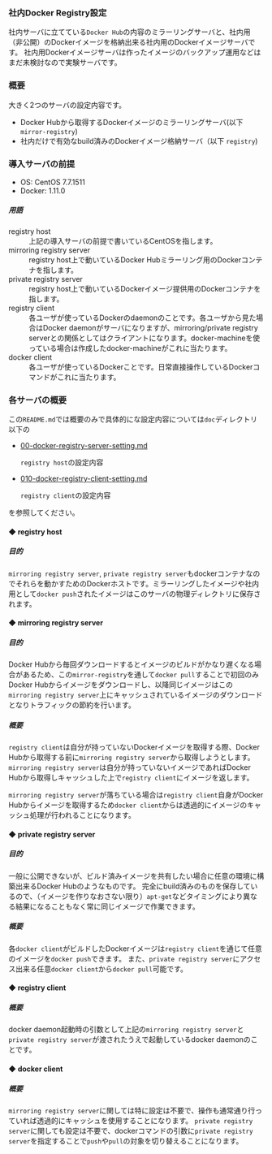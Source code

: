 ### 社内Docker Registry設定

  社内サーバに立てている`Docker Hub`の内容のミラーリングサーバと、社内用（非公開）のDockerイメージを格納出来る社内用のDockerイメージサーバです。
  社内用Dockerイメージサーバは作ったイメージのバックアップ運用などはまだ未検討なので実験サーバです。
  
### 概要

  大きく2つのサーバの設定内容です。
  
  - Docker Hubから取得するDockerイメージのミラーリングサーバ(以下 `mirror-registry`)
  - 社内だけで有効なbuild済みのDockerイメージ格納サーバ（以下 `registry`)

### 導入サーバの前提

  - OS: CentOS 7.7.1511
  - Docker: 1.11.0

##### 用語
  <dl>
    <dt>registry host</dt>
    <dd>上記の導入サーバの前提で書いているCentOSを指します。</dd>
    <dt>mirroring registry server</dt>
    <dd>registry host上で動いているDocker Hubミラーリング用のDockerコンテナを指します。</dd>
    <dt>private registry server</dt>
    <dd>registry host上で動いているDockerイメージ提供用のDockerコンテナを指します。</dd>
    <dt>registry client</dt>
    <dd>各ユーザが使っているDockerのdaemonのことです。各ユーザから見た場合はDocker daemonがサーバになりますが、mirroring/private registry serverとの関係としてはクライアントになります。docker-machineを使っている場合は作成したdocker-machineがこれに当たります。</dd>
    <dt>docker client</dt>
    <dd>各ユーザが使っているDockerことです。日常直接操作しているDockerコマンドがこれに当たります。</dd>
  </dl>

### 各サーバの概要

  この`README.md`では概要のみで具体的にな設定内容については`doc`ディレクトリ以下の
  
  - [00-docker-registry-server-setting.md](https://github.com/neogenia-jp/neo-dockers/blob/feature-docker-registry/docker-registry/doc/00-docker-registry-server-setting.md)

    `registry host`の設定内容
  
  - [010-docker-registry-client-setting.md](https://github.com/neogenia-jp/neo-dockers/blob/feature-docker-registry/docker-registry/doc/010-docker-registry-client-setting.md)

    `registry client`の設定内容
    
  を参照してください。

#### ◆ registry host
##### 目的
  
  `mirroring registry server`, `private registry server`もdockerコンテナなのでそれらを動かすためのDockerホストです。ミラーリングしたイメージや社内用として`docker push`されたイメージはこのサーバの物理ディレクトリに保存されます。
  
#### ◆ mirroring registry server
##### 目的

  Docker Hubから毎回ダウンロードするとイメージのビルドがかなり遅くなる場合があるため、この`mirror-registry`を通して`docker pull`することで初回のみDocker Hubからイメージをダウンロードし、以降同じイメージはこの`mirroring registry server`上にキャッシュされているイメージのダウンロードとなりトラフィックの節約を行います。
  
##### 概要
   
  `registry client`は自分が持っていないDockerイメージを取得する際、Docker Hubから取得する前に`mirroring registry server`から取得しようとします。
  `mirroring registry server`は自分が持っていないイメージであればDocker Hubから取得しキャッシュした上で`registry client`にイメージを返します。
  
  `mirroring registry server`が落ちている場合は`registry client`自身がDocker Hubからイメージを取得するため`docker client`からは透過的にイメージのキャッシュ処理が行われることになります。
  
#### ◆ private registry server
##### 目的

  一般に公開できないが、ビルド済みイメージを共有したい場合に任意の環境に構築出来るDocker Hubのようなものです。
  完全にbuild済みのものを保存しているので、（イメージを作りなおさない限り）`apt-get`などタイミングにより異なる結果になることもなく常に同じイメージで作業できます。
  
##### 概要

  各`docker client`がビルドしたDockerイメージは`registry client`を通じて任意のイメージを`docker push`できます。
  また、`private registry server`にアクセス出来る任意`docker client`から`docker pull`可能です。

#### ◆ registry client
##### 概要

  docker daemon起動時の引数として上記の`mirroring registry server`と`private registry server`が渡されたうえで起動しているdocker daemonのことです。
  
#### ◆ docker client
##### 概要

  `mirroring registry server`に関しては特に設定は不要で、操作も通常通り行っていれば透過的にキャッシュを使用することになります。
  `private registry server`に関しても設定は不要で、dockerコマンドの引数に`private registry server`を指定することで`push`や`pull`の対象を切り替えることになります。
  
  
